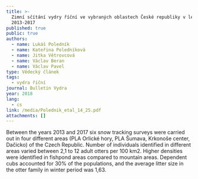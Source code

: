 ```yaml
---
title: >-
  Zimní sčítání vydry říční ve vybraných oblastech České republiky v letech
  2013-2017
published: true
public: true
authors:
  - name: Lukáš Poledník
  - name: Kateřina Poledníková
  - name: Jitka Větrovcová
  - name: Václav Beran
  - name: Václav Pavel
type: Vědecký článek
tags:
  - vydra říční
journal: Bulletin Vydra
year: 2018
lang:
  - cs
link: /media/Polednik_etal_14_25.pdf
attachments: []
---
```

Between the years 2013 and 2017 six snow tracking surveys were carried out in four different areas (PLA Orlické hory, PLA Šumava, Krkonoše center, Dačicko) of the Czech Republic. Number of individuals identified in different areas varied between 2,1 to 12 adult otters per 100 km2. Higher densities were identified in fishpond areas compared to mountain areas. Dependent cubs accounted for 30% of the populations, and the average litter size in the otter family in winter period was 1,63.

